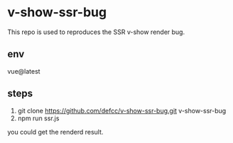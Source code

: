 # v-show-ssr-bug

This repo is used to reproduces the SSR v-show render bug.

## env
vue@latest

## steps

1. git clone https://github.com/defcc/v-show-ssr-bug.git v-show-ssr-bug
2. npm run ssr.js

you could get the renderd result.
